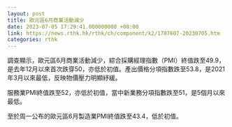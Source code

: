 ```yaml
---
layout: post
title: 歐元區6月商業活動減少
date: 2023-07-05 17:29:41.000000000 +08:00
link: https://news.rthk.hk/rthk/ch/component/k2/1707607-20230705.htm
categories: rthk
---
```


調查顯示，歐元區6月商業活動減少，綜合採購經理指數（PMI）終值跌至49.9，是去年12月以來首次跌穿50，亦低於初值。產出價格分項指數跌至53.8，是2021年3月以來最低，反映物價壓力明顯紓緩。

服務業PMI終值跌至52，亦低於初值，當中新業務分項指數跌至51，是5個月以來最低。

至於周一公布的歐元區6月製造業PMI終值跌至43.4，低於初值。
